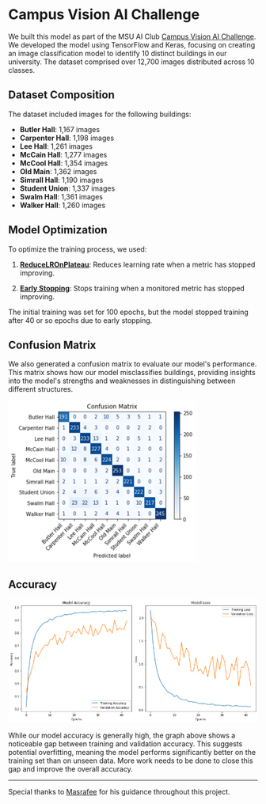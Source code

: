 # Campus Vision AI Challenge

We built this model as part of the MSU AI Club [Campus Vision AI Challenge](https://github.com/sushant097/MSU-AI-Club-Campus-Vision-Challenge). We developed the model using TensorFlow and Keras, focusing on creating an image classification model to identify 10 distinct buildings in our university. The dataset comprised over 12,700 images distributed across 10 classes.

## Dataset Composition

The dataset included images for the following buildings:

- **Butler Hall**: 1,167 images
- **Carpenter Hall**: 1,198 images
- **Lee Hall**: 1,261 images
- **McCain Hall**: 1,277 images
- **McCool Hall**: 1,354 images
- **Old Main**: 1,362 images
- **Simrall Hall**: 1,190 images
- **Student Union**: 1,337 images
- **Swalm Hall**: 1,361 images
- **Walker Hall**: 1,260 images

## Model Optimization

To optimize the training process, we used:

1. [**ReduceLROnPlateau**](https://keras.io/api/callbacks/reduce_lr_on_plateau/): Reduces learning rate when a metric has stopped improving.

2. [**Early Stopping**](https://keras.io/api/callbacks/early_stopping/): Stops training when a monitored metric has stopped improving.

The initial training was set for 100 epochs, but the model stopped training after 40 or so epochs due to early stopping.

## Confusion Matrix

We also generated a confusion matrix to evaluate our model's performance. This matrix shows how our model misclassifies buildings, providing insights into the model's strengths and weaknesses in distinguishing between different structures.

![](ConfusionMatrix.png)

## Accuracy

![](Accuracy_graph.png)

While our model accuracy is generally high, the graph above shows a noticeable gap between training and validation accuracy. This suggests potential overfitting, meaning the model performs significantly better on the training set than on unseen data. More work needs to be done to close this gap and improve the overall accuracy.

---------------------------------------------------------------
Special thanks to [Masrafee](https://github.com/MasrafeeMasiat) for his guidance throughout this project.
